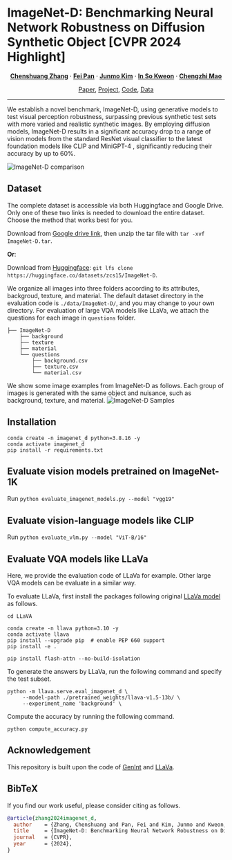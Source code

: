 #  ImageNet-D: Benchmarking Neural Network Robustness on  Diffusion Synthetic Object [CVPR 2024 Highlight]

<p align="center">
  <a href="https://chenshuang-zhang.github.io"><strong>Chenshuang Zhang</strong></a>
    ·
    <a href="https://www.feipan.info"><strong>Fei Pan</strong></a>
    ·
    <a href="https://scholar.google.com/citations?user=GdQtWNQAAAAJ"><strong>Junmo Kim</strong></a>
    ·
    <a href="https://scholar.google.com/citations?user=XA8EOlEAAAAJ"><strong>In So Kweon</strong></a>
    ·
    <a href="http://www.cs.columbia.edu/~mcz/"><strong>Chengzhi Mao</strong></a>
</p>

<p align="center">
  <a href="https://arxiv.org/abs/2403.18775">Paper</a>,
  <a href="https://chenshuang-zhang.github.io/imagenet_d/">Project</a>,
  <a href="https://github.com/chenshuang-zhang/imagenet_d">Code</a>,
  <a href="https://drive.google.com/file/d/11zTXmg5yNjZwi8bwc541M1h5tPAVGeQc/view?usp=sharing">Data</a>
</p>

---

We establish a novel benchmark, ImageNet-D, using generative models to test visual perception robustness, surpassing previous synthetic test sets with more varied and realistic synthetic images. By employing diffusion models, ImageNet-D 
results in a significant accuracy drop to a range of vision models from the standard ResNet visual classifier to the latest foundation models like CLIP and MiniGPT-4 , significantly reducing their accuracy by up to 60\%.

![ImageNet-D comparison](images/test_set_comparison.png)

## Dataset 
The complete dataset is accessible via both Huggingface and Google Drive. Only one of these two links is needed to download the entire dataset. Choose the method that works best for you.

Download from [Google drive link](https://drive.google.com/file/d/11zTXmg5yNjZwi8bwc541M1h5tPAVGeQc/view?usp=sharing), then unzip the tar file with `tar -xvf ImageNet-D.tar`.

**Or**:

Download from [Huggingface](https://huggingface.co/datasets/zcs15/ImageNet-D): `git lfs clone https://huggingface.co/datasets/zcs15/ImageNet-D`.

We organize all images into three folders according to its attributes, backgroud, texture, and material. The default dataset directory in the evaluation code is `./data/ImageNet-D/`, and you may change to your own directory. For evaluation of large VQA models like LLaVa, we attach the questions for each image in `questions` folder.

```
├── ImageNet-D
    ├── background
    ├── texture
    ├── material
    └── questions
        ├── background.csv
        ├── texture.csv 
        └── material.csv  
``` 
We show some image examples from ImageNet-D as follows. Each group of images is generated with the same object and nuisance, such as background, texture, and material.
![ImageNet-D Samples](images/imagenet_d_samples.png)

## Installation
```Shell
conda create -n imagenet_d python=3.8.16 -y
conda activate imagenet_d
pip install -r requirements.txt
```
## Evaluate vision models pretrained on ImageNet-1K
Run `python evaluate_imagenet_models.py --model "vgg19"`

## Evaluate vision-language models like CLIP

Run `python evaluate_vlm.py --model "ViT-B/16"`

## Evaluate VQA models like LLaVa
Here, we provide the evaluation code of LLaVa for example. Other large VQA models can be evaluate in a similar way.

To evaluate LLaVa, first install the packages following original [LLaVa model](https://github.com/haotian-liu/LLaVA?tab=readme-ov-file#install) as follows.

```Shell
cd LLaVA

conda create -n llava python=3.10 -y
conda activate llava
pip install --upgrade pip  # enable PEP 660 support
pip install -e .

pip install flash-attn --no-build-isolation
```

To generate the answers by LLaVa, run the following command and specify the test subset.

```
python -m llava.serve.eval_imagenet_d \
     --model-path ./pretrained_weights/llava-v1.5-13b/ \
     --experiment_name 'background' \
```

Compute the accuracy by running the following command.

```
python compute_accuracy.py
```

## Acknowledgement

This repository is built upon the code of [GenInt](https://github.com/cvlab-columbia/GenInt) and [LLaVa](https://github.com/haotian-liu/LLaVA).

## BibTeX

If you find our work useful, please consider citing as follows.

```bibtex
@article{zhang2024imagenet_d,
  author    = {Zhang, Chenshuang and Pan, Fei and Kim, Junmo and Kweon, In So and Mao, Chengzhi},
  title     = {ImageNet-D: Benchmarking Neural Network Robustness on Diffusion Synthetic Object},
  journal   = {CVPR},
  year      = {2024},
}